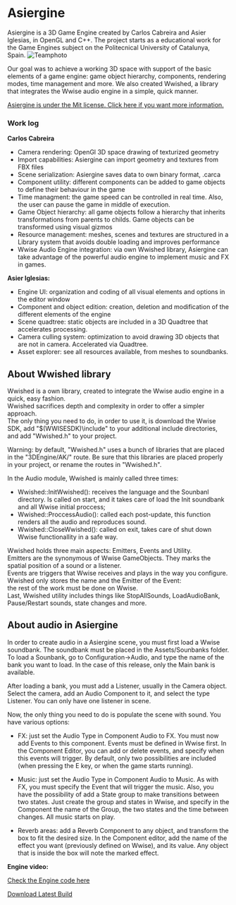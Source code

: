 # Asiergine  

Asiergine is a 3D Game Engine created by Carlos Cabreira and Asier Iglesias, in OpenGL and C++. The project starts as a 
educational work for the Game Engines subject on the Politecnical University of Catalunya, Spain.
![Teamphoto](https://i.imgur.com/k9t5vBT.jpg)  

Our goal was to achieve a working 3D space with support of the basic elements of a game engine: game object hierarchy, components, rendering modes, time management and more.
We also created Wwished, a library that integrates the Wwise audio engine in a simple, quick manner.


<dl>
  <a href="https://github.com/carcasanchez/Asiergine/blob/Assignment2%E2%80%8B/LICENSE" class="btn">Asiergine is under the Mit license. Click here if you want more information.</a>
</dl>

### Work log    
**Carlos Cabreira**   
 - Camera rendering: OpenGl 3D space drawing of texturized geometry
 - Import capabilities: Asiergine can import geometry and textures from FBX files
 - Scene serialization: Asiergine saves data to own binary format, .carca
 - Component utility: different components can be added to game objects to define their behaviour in the game
 - Time managment: the game speed can be controlled in real time. Also, the user can pause the game in middle of execution.
 - Game Object hierarchy: all game objects follow a hierarchy that inherits transformations from parents to childs. Game objects can be 
   transformed using visual gizmos
 - Resource management: meshes, scenes and textures are structured in a Library system that avoids double loading and improves      performance
 - Wwise Audio Engine integration: via own Wwished library, Asiergine can take advantage of the powerful audio engine to implement music and FX in games.

**Asier Iglesias:**   
 - Engine UI: organization and coding of all visual elements and options in the editor window
 - Component and object edition: creation, deletion and modification of the different elements of the engine
 - Scene quadtree: static objects are included in a 3D Quadtree that accelerates processing.
 - Camera culling system: optimization to avoid drawing 3D objects that are not in camera. Accelerated via Quadtree.
 - Asset explorer: see all resources available, from meshes to soundbanks.
 

## About Wwished library

 Wwished is a own library, created to integrate the Wwise audio engine in a quick, easy fashion.    
Wwished sacrifices depth and complexity in order to offer a simpler approach.   
The only thing you need to do, in order to use it, is download the Wwise SDK, add "$(WWISESDK)\include" to your additional include directories,   
and add "Wwished.h" to your project. 

Warning: by default, "Wwished.h" uses a bunch of libraries that are placed in the "3DEngine/AK/" route. Be sure that this libraries are placed properly in your project, or rename the routes in "Wwished.h".   
   
In the Audio module, Wwished is mainly called three times:   

- Wwished::InitWwished(): receives the language and the Sounbanl directory. Is called on start, and it takes care of load the Init soundbank and all Wwise initial proccess;
- Wwished::ProccessAudio(): called each post-update, this function renders all the audio and reproduces sound.
- Wwished::CloseWwished(): called on exit, takes care of shut down Wwise functionallity in a safe way.

Wwished holds three main aspects: Emitters, Events and Utility.    
Emitters are the synonymous of Wwise GameObjects. They marks the spatial position of a sound or a listener.   
Events are triggers that Wwise receives and plays in the way you configure. Wwished only stores the name and the Emitter of the Event:   
the rest of the work must be done on Wwise.   
Last, Wwished utility includes things like StopAllSounds, LoadAudioBank, Pause/Restart sounds, state changes and more.   

## About audio in Asiergine

 In order to create audio in a Asiergine scene, you must first load a Wwise soundbank. The soundbank must be placed in the Assets/Sounbanks folder.
To load a Sounbank, go to Configuration->Audio, and type the name of the bank you want to load. In the case of this release, only the Main bank is available.

After loading a bank, you must add a Listener, usually in the Camera object. Select the camera, add an Audio Component to it, and select the type Listener.
You can only have one listener in scene.

 Now, the only thing you need to do is populate the scene with sound.
You have various options: 

- FX: just set the Audio Type in Component Audio to FX. You must now add Events to this component. 
Events must be defined in Wwise first. In the Component Editor, you can add or delete events, and specify when this events will trigger.
By default, only two possibilities are included (when pressing the E key, or when the game starts running).

- Music: just set the Audio Type in Component Audio to Music. As with FX, you must specify the Event that will trigger the music. Also, you 
have the possibility of add a State group to make transitions between two states. Just create the group and states in Wwise, and specify in the 
Component the name of the Group, the two states and the time between changes.
All music starts on play.

- Reverb areas: add a Reverb Component to any object, and transform the box to fit the desired size. In the Component editor, add the name of the effect you want (previously defined on Wwise), and its value. Any object that is inside the box will note the marked effect.



**Engine video:**   

<dl>
  <a href="https://github.com/carcasanchez/Asiergine/tree/master" class="btn">Check the Engine code
    here</a>
</dl>


<dl>
  <a href="https://github.com/carcasanchez/Asiergine/releases/download/Assignment3/Asiergine_v1.0.zip" class="btn">Download Latest Build</a>
</dl>


   

